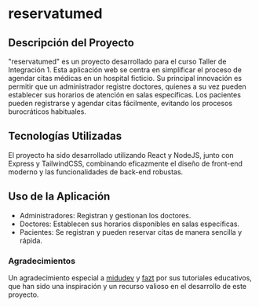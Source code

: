 # reservatumed

## Descripción del Proyecto

"reservatumed" es un proyecto desarrollado para el curso Taller de Integración 1. Esta aplicación web se centra en simplificar el proceso de agendar citas médicas en un hospital ficticio. Su principal innovación es permitir que un administrador registre doctores, quienes a su vez pueden establecer sus horarios de atención en salas específicas. Los pacientes pueden registrarse y agendar citas fácilmente, evitando los procesos burocráticos habituales.

## Tecnologías Utilizadas

El proyecto ha sido desarrollado utilizando React y NodeJS, junto con Express y TailwindCSS, combinando eficazmente el diseño de front-end moderno y las funcionalidades de back-end robustas.

## Uso de la Aplicación

- Administradores: Registran y gestionan los doctores.
- Doctores: Establecen sus horarios disponibles en salas específicas.
- Pacientes: Se registran y pueden reservar citas de manera sencilla y rápida.

### Agradecimientos

Un agradecimiento especial a [midudev](https://www.youtube.com/@midulive) y [fazt](https://www.youtube.com/@FaztCode) por sus tutoriales educativos, que han sido una inspiración y un recurso valioso en el desarrollo de este proyecto.
